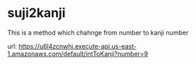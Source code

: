 # suji2kanji
This is a method which chahnge from number to kanji number

url: https://u6l4zcnwhi.execute-api.us-east-1.amazonaws.com/default/intToKanji?number=9
